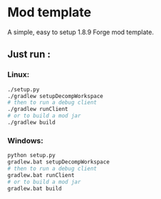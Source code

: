 # Mod template
A simple, easy to setup 1.8.9 Forge mod template.

## Just run :

### Linux:
```sh
./setup.py
./gradlew setupDecompWorkspace
# then to run a debug client
./gradlew runClient
# or to build a mod jar
./gradlew build
```

### Windows:
```sh
python setup.py
gradlew.bat setupDecompWorkspace
# then to run a debug client
gradlew.bat runClient
# or to build a mod jar
gradlew.bat build
```
